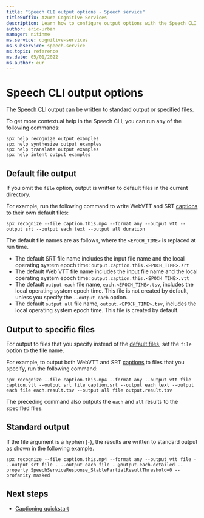 ```yaml
---
title: "Speech CLI output options - Speech service"
titleSuffix: Azure Cognitive Services
description: Learn how to configure output options with the Speech CLI.
author: eric-urban
manager: nitinme
ms.service: cognitive-services
ms.subservice: speech-service
ms.topic: reference
ms.date: 05/01/2022
ms.author: eur
---
```


# Speech CLI output options

The [Speech CLI](spx-basics.md) output can be written to standard output or specified files. 

To get more contextual help in the Speech CLI, you can run any of the following commands:

```console
spx help recognize output examples
spx help synthesize output examples
spx help translate output examples
spx help intent output examples
```

## Default file output

If you omit the `file` option, output is written to default files in the current directory. 

For example, run the following command to write WebVTT and SRT [captions](captioning-concepts.md) to their own default files:

```console
spx recognize --file caption.this.mp4 --format any --output vtt --output srt --output each text --output all duration
```

The default file names are as follows, where the `<EPOCH_TIME>` is replaced at run time.
- The default SRT file name includes the input file name and the local operating system epoch time: `output.caption.this.<EPOCH_TIME>.srt`
- The default Web VTT file name includes the input file name and the local operating system epoch time: `output.caption.this.<EPOCH_TIME>.vtt`
- The default `output each` file name, `each.<EPOCH_TIME>.tsv`, includes the local operating system epoch time. This file is not created by default, unless you specify the `--output each` option.
- The default `output all` file name, `output.<EPOCH_TIME>.tsv`, includes the local operating system epoch time. This file is created by default.

## Output to specific files

For output to files that you specify instead of the [default files](#default-file-output), set the `file` option to the file name.

For example, to output both WebVTT and SRT [captions](captioning-concepts.md) to files that you specify, run the following command: 

```console
spx recognize --file caption.this.mp4 --format any --output vtt file caption.vtt --output srt file caption.srt --output each text --output each file each.result.tsv --output all file output.result.tsv
```

The preceding command also outputs the `each` and `all` results to the specified files.

## Standard output

If the file argument is a hyphen (`-`), the results are written to standard output as shown in the following example. 

```console
spx recognize --file caption.this.mp4 --format any --output vtt file - --output srt file - --output each file - @output.each.detailed --property SpeechServiceResponse_StablePartialResultThreshold=0 --profanity masked
```

## Next steps 

* [Captioning quickstart](./captioning-quickstart.md)
